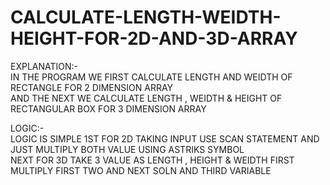 # CALCULATE-LENGTH-WEIDTH-HEIGHT-FOR-2D-AND-3D-ARRAY<BR>
EXPLANATION:-<BR>
IN THE PROGRAM WE FIRST CALCULATE LENGTH AND WEIDTH OF RECTANGLE FOR 2 DIMENSION ARRAY<BR>
AND THE NEXT WE CALCULATE LENGTH , WEIDTH & HEIGHT OF RECTANGULAR BOX FOR 3 DIMENSION ARRAY<BR>

LOGIC:-<BR>
LOGIC IS SIMPLE 1ST FOR 2D TAKING INPUT USE SCAN STATEMENT AND JUST MULTIPLY BOTH VALUE USING ASTRIKS SYMBOL<BR>
NEXT FOR 3D TAKE 3 VALUE AS LENGTH , HEIGHT & WEIDTH FIRST MULTIPLY FIRST TWO AND NEXT SOLN AND THIRD VARIABLE<BR>

